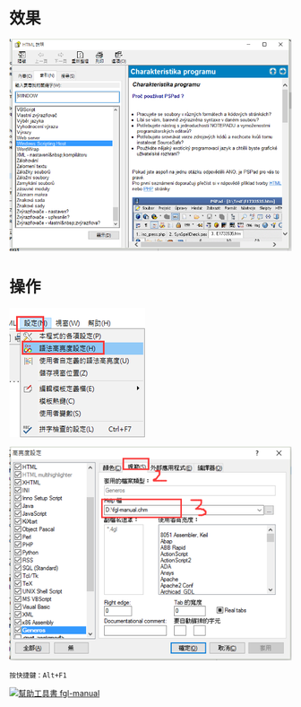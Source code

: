 # 效果

![](image/9-1.png)

# 操作

![](image/9-2.png)

![](image/9-3.png)

`按快捷鍵：Alt+F1`

[![](https://img.shields.io/badge/幫助工具書-fgl--manual-green.svg "幫助工具書 fgl-manual")](https://pan.baidu.com/s/16DQivCQmlfddh7qq9kJ8hA)
